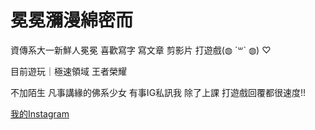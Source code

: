 # 冕冕瀰漫綿密而

資傳系大一新鮮人冕冕
喜歡寫字 寫文章 剪影片 打遊戲(◍︎ ´꒳` ◍︎) ♡

目前遊玩｜極速領域 王者榮耀

不加陌生 凡事講緣的佛系少女
有事IG私訊我 除了上課 打遊戲回覆都很速度!!

[我的Instagram]()
